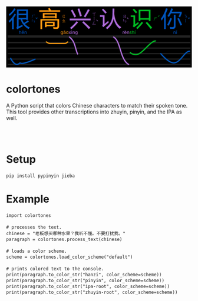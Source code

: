 [<img src="https://github.com/travisgk/chromapinyin/blob/main/_demo_output/demo_a.png?raw=true">](https://github.com/travisgk/chromapinyin/blob/main/demo_a.py)
# colortones
A Python script that colors Chinese characters to match their spoken tone.
This tool provides other transcriptions into zhuyin, pinyin, and the IPA as well.

<br>
<br>

# Setup
```
pip install pypinyin jieba
```

# Example
```
import colortones

# processes the text.
chinese = "老板想买哪种水果？我听不懂。不要打扰我。"
paragraph = colortones.process_text(chinese)

# loads a color scheme.
scheme = colortones.load_color_scheme("default")

# prints colored text to the console.
print(paragraph.to_color_str("hanzi", color_scheme=scheme))
print(paragraph.to_color_str("pinyin", color_scheme=scheme))
print(paragraph.to_color_str("ipa-root", color_scheme=scheme))
print(paragraph.to_color_str("zhuyin-root", color_scheme=scheme))
```
